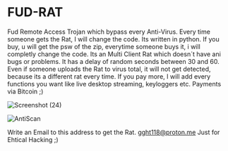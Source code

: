 # FUD-RAT
Fud Remote Access Trojan which bypass every Anti-Virus. Every time someone gets the Rat, I will change the code.
Its written in python. If you buy, u will get the psw of the zip, everytime someone buys it, i will completly change the code.
Its an Multi Client Rat which doesn´t have ani bugs or problems. It has a delay of random seconds between 30 and 60. 
Even if someone uploads the Rat to virus total, it will not get detected, because its a different rat every time. 
If you pay more, I will add every functions you want like live desktop streaming, keyloggers etc.
Payments via Bitcoin ;)

![Screenshot (24)](https://user-images.githubusercontent.com/124307301/216442996-001436c4-12ca-4f70-8578-bf88e6c4fd9b.png)

![AntiScan](https://user-images.githubusercontent.com/124307301/216443320-d0645245-63f5-4e3a-9d26-e0a7cf8c0d62.png)


Write an Email to this address to get the Rat. gght118@proton.me
Just for Ehtical Hacking ;)

